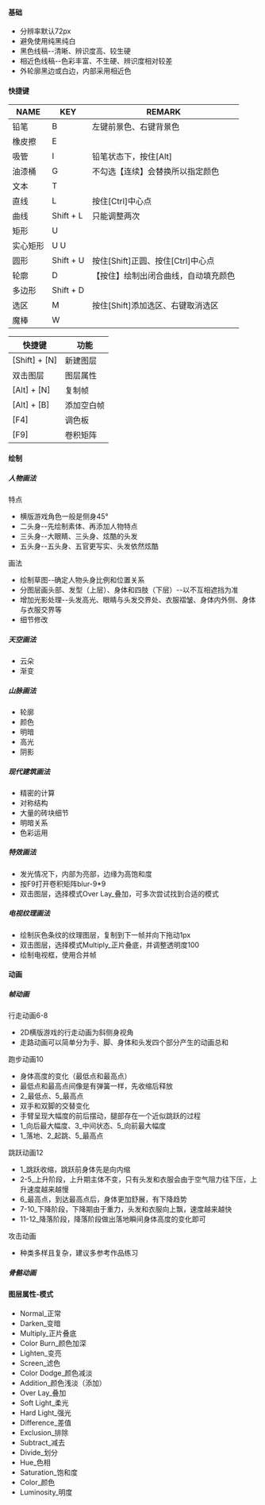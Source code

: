 #### 基础
- 分辨率默认72px
- 避免使用纯黑纯白
- 黑色线稿--清晰、辨识度高、较生硬
- 相近色线稿--色彩丰富、不生硬、辨识度相对较差
- 外轮廓黑边或白边，内部采用相近色

#### 快捷键  
|NAME|KEY|REMARK|
|-|-|-|
|铅笔|B|左键前景色、右键背景色|
|橡皮擦|E||
|吸管|I|铅笔状态下，按住[Alt]|
|油漆桶|G|不勾选【连续】会替换所以指定颜色|
|文本|T||
|直线|L|按住[Ctrl]中心点|
|曲线|Shift + L|只能调整两次|
|矩形|U||
|实心矩形|U U||
|圆形|Shift + U|按住[Shift]正圆、按住[Ctrl]中心点|
|轮廓|D|【按住】绘制出闭合曲线，自动填充颜色|
|多边形|Shift + D||
|选区|M|按住[Shift]添加选区、右键取消选区|
|魔棒|W||

|快捷键|功能|
|-|-|
|[Shift] + [N]|新建图层|
|双击图层|图层属性|
|[Alt] + [N]|复制帧|
|[Alt] + [B]|添加空白帧|
|[F4]|调色板|
|[F9]|卷积矩阵|

#### 绘制

##### 人物画法
特点
- 横版游戏角色一般是侧身45°
- 二头身--先绘制素体、再添加人物特点
- 三头身--大眼睛、三头身、炫酷的头发
- 五头身--五头身、五官更写实、头发依然炫酷

画法
- 绘制草图--确定人物头身比例和位置关系
- 分图层画头部、发型（上层）、身体和四肢（下层）--以不互相遮挡为准
- 增加光影处理--头发高光、眼睛与头发交界处、衣服褶皱、身体内外侧、身体与衣服交界等
- 细节修改

##### 天空画法
- 云朵
- 渐变

##### 山脉画法
- 轮廓
- 颜色
- 明暗
- 高光
- 阴影

##### 现代建筑画法
- 精密的计算
- 对称结构
- 大量的砖块细节
- 明暗关系
- 色彩运用

##### 特效画法
- 发光情况下，内部为亮部，边缘为高饱和度
- 按F9打开卷积矩阵blur-9*9
- 双击图层，选择模式Over Lay_叠加，可多次尝试找到合适的模式

##### 电视纹理画法
- 绘制灰色条纹的纹理图层，复制到下一帧并向下拖动1px
- 双击图层，选择模式Multiply_正片叠底，并调整透明度100
- 绘制电视框，使用合并帧

#### 动画

##### 帧动画
行走动画6-8
- 2D横版游戏的行走动画为斜侧身视角
- 走路动画可以简单分为手、脚、身体和头发四个部分产生的动画总和

跑步动画10
- 身体高度的变化（最低点和最高点）
- 最低点和最高点间像是有弹簧一样，先收缩后释放
- 2_最低点、5_最高点
- 双手和双脚的交替变化
- 手臂呈现大幅度的前后摆动，腿部存在一个近似跳跃的过程
- 1_向后最大幅度、3_中间状态、5_向前最大幅度
- 1_落地、2_起跳、5_最高点

跳跃动画12
- 1_跳跃收缩，跳跃前身体先是向内缩
- 2-5_上升阶段，上升期主体不变，只有头发和衣服会由于空气阻力往下压，上升速度越来越慢
- 6_最高点，到达最高点后，身体更加舒展，有下降趋势
- 7-10_下降阶段，下降期由于重力，头发和衣服向上飘，速度越来越快
- 11-12_降落阶段，降落阶段做出落地瞬间身体高度的变化即可

攻击动画
- 种类多样且复杂，建议多参考作品练习

##### 骨骼动画

#### 图层属性-模式
- Normal_正常
- Darken_变暗
- Multiply_正片叠底
- Color Burn_颜色加深
- Lighten_变亮
- Screen_滤色
- Color Dodge_颜色减淡
- Addition_颜色浅淡（添加）
- Over Lay_叠加
- Soft Light_柔光
- Hard Light_强光
- Difference_差值
- Exclusion_排除
- Subtract_减去
- Divide_划分
- Hue_色相
- Saturation_饱和度
- Color_颜色
- Luminosity_明度
